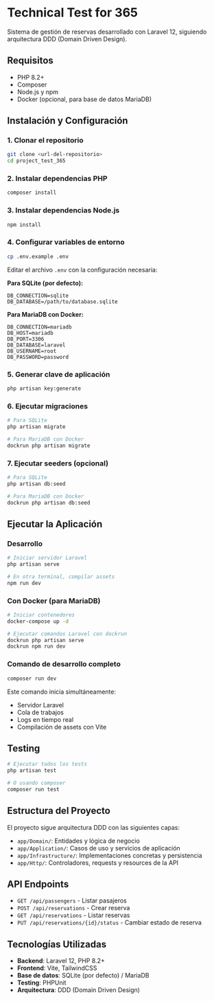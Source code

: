 # Technical Test for 365

Sistema de gestión de reservas desarrollado con Laravel 12, siguiendo arquitectura DDD (Domain Driven Design).

## Requisitos

- PHP 8.2+
- Composer
- Node.js y npm
- Docker (opcional, para base de datos MariaDB)

## Instalación y Configuración

### 1. Clonar el repositorio
```bash
git clone <url-del-repositorio>
cd project_test_365
```

### 2. Instalar dependencias PHP
```bash
composer install
```

### 3. Instalar dependencias Node.js
```bash
npm install
```

### 4. Configurar variables de entorno
```bash
cp .env.example .env
```

Editar el archivo `.env` con la configuración necesaria:

**Para SQLite (por defecto):**
```env
DB_CONNECTION=sqlite
DB_DATABASE=/path/to/database.sqlite
```

**Para MariaDB con Docker:**
```env
DB_CONNECTION=mariadb
DB_HOST=mariadb
DB_PORT=3306
DB_DATABASE=laravel
DB_USERNAME=root
DB_PASSWORD=password
```

### 5. Generar clave de aplicación
```bash
php artisan key:generate
```

### 6. Ejecutar migraciones
```bash
# Para SQLite
php artisan migrate

# Para MariaDB con Docker
dockrun php artisan migrate
```

### 7. Ejecutar seeders (opcional)
```bash
# Para SQLite
php artisan db:seed

# Para MariaDB con Docker
dockrun php artisan db:seed
```

## Ejecutar la Aplicación

### Desarrollo
```bash
# Iniciar servidor Laravel
php artisan serve

# En otra terminal, compilar assets
npm run dev
```

### Con Docker (para MariaDB)
```bash
# Iniciar contenedores
docker-compose up -d

# Ejecutar comandos Laravel con dockrun
dockrun php artisan serve
dockrun npm run dev
```

### Comando de desarrollo completo
```bash
composer run dev
```
Este comando inicia simultáneamente:
- Servidor Laravel
- Cola de trabajos
- Logs en tiempo real
- Compilación de assets con Vite

## Testing

```bash
# Ejecutar todos los tests
php artisan test

# O usando composer
composer run test
```

## Estructura del Proyecto

El proyecto sigue arquitectura DDD con las siguientes capas:

- `app/Domain/`: Entidades y lógica de negocio
- `app/Application/`: Casos de uso y servicios de aplicación
- `app/Infrastructure/`: Implementaciones concretas y persistencia
- `app/Http/`: Controladores, requests y resources de la API

## API Endpoints

- `GET /api/passengers` - Listar pasajeros
- `POST /api/reservations` - Crear reserva
- `GET /api/reservations` - Listar reservas
- `PUT /api/reservations/{id}/status` - Cambiar estado de reserva

## Tecnologías Utilizadas

- **Backend**: Laravel 12, PHP 8.2+
- **Frontend**: Vite, TailwindCSS
- **Base de datos**: SQLite (por defecto) / MariaDB
- **Testing**: PHPUnit
- **Arquitectura**: DDD (Domain Driven Design)

